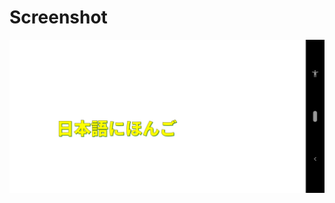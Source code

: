 # Screenshot
![screenshot](https://raw.githubusercontent.com/topherbuckley/libgdx_jp_ttf/main/docs/screenshot.png)
